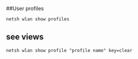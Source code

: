 ##User profiles
```
netsh wlan show profiles
```
## see views
```
netsh wlan show profile "profile name" key=clear
```
